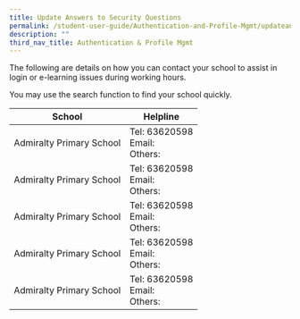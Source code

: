 ```yaml
---
title: Update Answers to Security Questions
permalink: /student-user-guide/Authentication-and-Profile-Mgmt/updateanswers/
description: ""
third_nav_title: Authentication & Profile Mgmt
---
```

<div class="page-description">
                <p>
                  The following are details on how you can contact your school to assist in login or
                  e-learning issues during working hours.
                </p>
                <p>You may use the search function to find your school quickly.</p>
              </div>


| School | Helpline 
| -------- | -------- | 
| Admiralty Primary School     | Tel: 63620598 <br/>Email:<br/>Others:     | 
| Admiralty Primary School     | Tel: 63620598 <br/>Email:<br/>Others:     | 
| Admiralty Primary School     | Tel: 63620598 <br/>Email:<br/>Others:     | 
| Admiralty Primary School     | Tel: 63620598 <br/>Email:<br/>Others:     | 
| Admiralty Primary School     | Tel: 63620598 <br/>Email:<br/>Others:     |